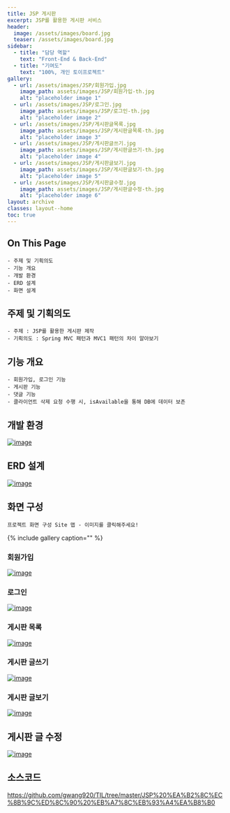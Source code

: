 ```yaml
---
title: JSP 게시판
excerpt: JSP를 활용한 게시판 서비스
header:
  image: /assets/images/board.jpg
  teaser: /assets/images/board.jpg
sidebar:
  - title: "담당 역할"
    text: "Front-End & Back-End"
  - title: "기여도"
    text: "100%, 개인 토이프로젝트"
gallery:
  - url: /assets/images/JSP/회원가입.jpg
    image_path: assets/images/JSP/회원가입-th.jpg
    alt: "placeholder image 1"
  - url: /assets/images/JSP/로그인.jpg
    image_path: assets/images/JSP/로그인-th.jpg
    alt: "placeholder image 2"
  - url: /assets/images/JSP/게시판글목록.jpg
    image_path: assets/images/JSP/게시판글목록-th.jpg
    alt: "placeholder image 3"
  - url: /assets/images/JSP/게시판글쓰기.jpg
    image_path: assets/images/JSP/게시판글쓰기-th.jpg
    alt: "placeholder image 4"
  - url: /assets/images/JSP/게시판글보기.jpg
    image_path: assets/images/JSP/게시판글보기-th.jpg
    alt: "placeholder image 5"
  - url: /assets/images/JSP/게시판글수정.jpg
    image_path: assets/images/JSP/게시판글수정-th.jpg
    alt: "placeholder image 6"
layout: archive
classes: layout--home
toc: true
---
```




## On This Page

```
- 주제 및 기획의도
- 기능 개요
- 개발 환경
- ERD 설계
- 화면 설계
```





## 주제 및 기획의도

```
- 주제 : JSP를 활용한 게시판 제작
- 기획의도 : Spring MVC 패턴과 MVC1 패턴의 차이 알아보기
```



## 기능 개요

```
- 회원가입, 로그인 기능
- 게시판 기능
- 댓글 기능
- 클라이언트 삭제 요청 수행 시, isAvailable을 통해 DB에 데이터 보존
```





## 개발 환경

[![image](https://user-images.githubusercontent.com/49560745/103338477-e5d4bc80-4ac1-11eb-8488-69edd37d19f3.png)](https://user-images.githubusercontent.com/49560745/103338477-e5d4bc80-4ac1-11eb-8488-69edd37d19f3.png)



## ERD 설계

[![image](https://user-images.githubusercontent.com/49560745/103337133-a86e3000-4abd-11eb-8759-97a877f21512.png)](https://user-images.githubusercontent.com/49560745/103337133-a86e3000-4abd-11eb-8759-97a877f21512.png)



## 화면 구성

```
프로젝트 화면 구성 Site 맵 - 이미지를 클릭해주세요!
```

{% include gallery caption="" %}

### 회원가입

[![image](https://user-images.githubusercontent.com/49560745/98510044-bd8cc680-22a5-11eb-95c4-709d265b03b9.png)](https://user-images.githubusercontent.com/49560745/98510044-bd8cc680-22a5-11eb-95c4-709d265b03b9.png)

### 로그인

[![image](https://user-images.githubusercontent.com/49560745/98513962-15c6c700-22ac-11eb-8b0a-04a4bd85bb42.png)](https://user-images.githubusercontent.com/49560745/98513962-15c6c700-22ac-11eb-8b0a-04a4bd85bb42.png)

### 게시판 목록

[![image](https://user-images.githubusercontent.com/49560745/98535043-ccd13b80-22c8-11eb-82a4-b941f59d247b.png)](https://user-images.githubusercontent.com/49560745/98535043-ccd13b80-22c8-11eb-82a4-b941f59d247b.png)

### 게시판 글쓰기

[![image](https://user-images.githubusercontent.com/49560745/98516195-891e0800-22af-11eb-865a-5136b9783c44.png)](https://user-images.githubusercontent.com/49560745/98516195-891e0800-22af-11eb-865a-5136b9783c44.png)

### 게시판 글보기

[![image](https://user-images.githubusercontent.com/49560745/98537750-158af380-22cd-11eb-962f-3804a91b6dcc.png)](https://user-images.githubusercontent.com/49560745/98537750-158af380-22cd-11eb-962f-3804a91b6dcc.png)

## 게시판 글 수정

[![image](https://user-images.githubusercontent.com/49560745/98539819-4ae51080-22d0-11eb-8c85-2ce0186a9b09.png)](https://user-images.githubusercontent.com/49560745/98539819-4ae51080-22d0-11eb-8c85-2ce0186a9b09.png)

## 소스코드
https://github.com/gwang920/TIL/tree/master/JSP%20%EA%B2%8C%EC%8B%9C%ED%8C%90%20%EB%A7%8C%EB%93%A4%EA%B8%B0